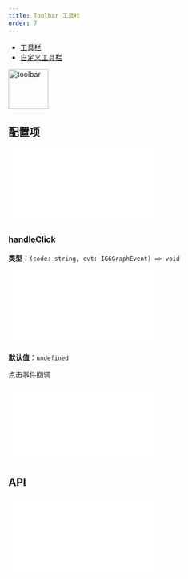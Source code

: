 ```yaml
---
title: Toolbar 工具栏
order: 7
---
```


- [工具栏](/examples/tool/toolbar/#toolbar)
- [自定义工具栏](/examples/tool/toolbar/#self-toolbar)

<img alt="toolbar" src="https://mdn.alipayobjects.com/huamei_qa8qxu/afts/img/A*B5s4Q6oxrNIAAAAAAAAAAAAADmJ7AQ/original" height='80'/>

## 配置项

<embed src="../../common/IPluginBaseConfig.zh.md"></embed>

### handleClick

**类型**：`(code: string, evt: IG6GraphEvent) => void`

<embed src="../../common/IG6GraphEvent.zh.md"></embed>

**默认值**：`undefined`

点击事件回调

<embed src="../../common/PluginGetContent.zh.md"></embed>

<!-- TODO 感觉这里设计不太好 -->

<!-- ### minZoom

**类型**：`number`

**默认值**：`0.00001`

最小缩放比例

### maxZoom

**类型**：`number`

**默认值**：`1000`

最大缩放比例

### zoomSensitivity

**类型**：`number`

**默认值**：`10`

缩放灵敏度 -->

## API

<!-- TODO 同上，zoom 相关的几个 API 不太想放到这里 -->

<!-- TODO 待实现添加 add/update/remove API -->

<embed src="../../common/PluginAPIDestroy.zh.md"></embed>
